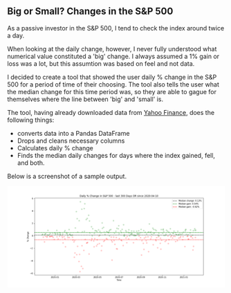 ## Big or Small? Changes in the S&P 500

As a passive investor in the S&P 500, I tend to check the index around twice a day. 

When looking at the daily change, however, I never fully understood what numerical value constituted a 'big' change. I always assumed a 1% gain or loss was a lot, but this assumtion was based on feel and not data. 

I decided to create a tool that showed the user daily % change in the S&P 500 for a period of time of their choosing. The tool also tells the user what the median change for this time period was, so they are able to gague for themselves where the line between 'big' and 'small' is.

The tool, having already downloaded data from [Yahoo Finance](https://finance.yahoo.com/quote/%5EGSPC/history?period1=-1325635200&period2=1612483200&interval=1d&filter=history&frequency=1d&includeAdjustedClose=true), does the following things:

* converts data into a Pandas DataFrame
* Drops and cleans necessary columns
* Calculates daily % change
* Finds the median daily changes for days where the index gained, fell, and both. 

Below is a screenshot of a sample output. 

![screenshot](images/sample.png)